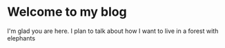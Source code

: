 # Welcome to my blog

I'm glad you are here. I plan to talk about how I want to live in a forest with elephants
